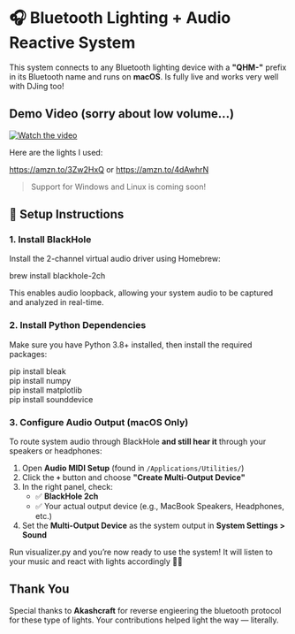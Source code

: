 # 🎧 Bluetooth Lighting + Audio Reactive System

This system connects to any Bluetooth lighting device with a **"QHM-"** prefix in its Bluetooth name and runs on **macOS**. Is fully live and works very well with DJing too!

## Demo Video (sorry about low volume...)

[![Watch the video](https://img.youtube.com/vi/8_cW37r0Q94/0.jpg)](https://youtu.be/8_cW37r0Q94)


Here are the lights I used: 

https://amzn.to/3Zw2HxQ
or 
https://amzn.to/4dAwhrN

> Support for Windows and Linux is coming soon!

## 🚀 Setup Instructions

### 1. Install BlackHole

Install the 2-channel virtual audio driver using Homebrew:

brew install blackhole-2ch

This enables audio loopback, allowing your system audio to be captured and analyzed in real-time.

### 2. Install Python Dependencies

Make sure you have Python 3.8+ installed, then install the required packages:

pip install bleak  
pip install numpy  
pip install matplotlib  
pip install sounddevice

### 3. Configure Audio Output (macOS Only)

To route system audio through BlackHole **and still hear it** through your speakers or headphones:

1. Open **Audio MIDI Setup** (found in `/Applications/Utilities/`)
2. Click the **`+`** button and choose **"Create Multi-Output Device"**
3. In the right panel, check:
   - ✅ **BlackHole 2ch**
   - ✅ Your actual output device (e.g., MacBook Speakers, Headphones, etc.)
4. Set the **Multi-Output Device** as the system output in **System Settings > Sound**

Run visualizer.py and you’re now ready to use the system! It will listen to your music and react with lights accordingly 🎵💡

## Thank You

Special thanks to **Akashcraft** for reverse engieering the bluetooth protocol for these type of lights. Your contributions helped light the way — literally. 
